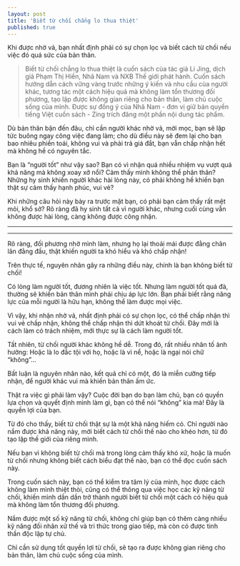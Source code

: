 ```yaml
---
layout: post
title: 'Biết từ chối chẳng lo thua thiệt'
published: true
---
```


Khi được nhờ vả, bạn nhất định phải có sự chọn lọc và biết cách từ chối nếu việc đó quá sức của bản thân.

> Biết từ chối chẳng lo thua thiệt là cuốn sách của tác giả Li Jing, dịch giả Phạm Thị Hiền, Nhã Nam và NXB Thế giới phát hành. Cuốn sách hướng dẫn cách vững vàng trước những ý kiến và nhu cầu của người khác, tương tác một cách hiệu quả mà không làm tổn thương đối phương, tạo lập được không gian riêng cho bản thân, làm chủ cuộc sống của mình. Được sự đồng ý của Nhã Nam - đơn vị giữ bản quyền tiếng Việt cuốn sách - Zing trích đăng một phần nội dung tác phẩm.


Dù bản thân bận đến đâu, chỉ cần người khác nhờ vả, mời mọc, bạn sẽ lập tức buông ngay công việc đang làm; cho dù điều này sẽ đem lại cho bạn bao nhiêu phiền toái, không vui và phải trả giá đắt, bạn vẫn chấp nhận hết mà không hề có nguyên tắc.

Bạn là “người tốt” như vậy sao? Bạn có vì nhận quá nhiều nhiệm vụ vượt quá khả năng mà không xoay xở nổi? Cảm thấy mình không thể phân thân? Những hy sinh khiến người khác hài lòng này, có phải không hề khiến bạn thật sự cảm thấy hạnh phúc, vui vẻ?

Khi những câu hỏi này bày ra trước mặt bạn, có phải bạn cảm thấy rất mệt mỏi, khổ sở? Rõ ràng đã hy sinh tất cả vì người khác, nhưng cuối cùng vẫn không được hài lòng, càng không được công nhận.


----
****


Rõ ràng, đối phương nhờ mình làm, nhưng họ lại thoải mái được đằng chân lân đằng đầu, thật khiến người ta khó hiểu và khó chấp nhận!

Trên thực tế, nguyên nhân gây ra những điều này, chính là bạn không biết từ chối!

Có lòng làm người tốt, đương nhiên là việc tốt. Nhưng làm người tốt quá đà, thường sẽ khiến bản thân mình phải chịu áp lực lớn. Bạn phải biết rằng năng lực của mỗi người là hữu hạn, không thể làm được mọi việc.

Vì vậy, khi nhận nhờ vả, nhất định phải có sự chọn lọc, có thể chấp nhận thì vui vẻ chấp nhận, không thể chấp nhận thì dứt khoát từ chối. Đây mới là cách làm có trách nhiệm, mới thực sự là cách làm người tốt.

Tất nhiên, từ chối người khác không hề dễ. Trong đó, rất nhiều nhân tố ảnh hưởng: Hoặc là lo đắc tội với họ, hoặc là vì nể, hoặc là ngại nói chữ “không”…

Bất luận là nguyên nhân nào, kết quả chỉ có một, đó là miễn cưỡng tiếp nhận, để người khác vui mà khiến bản thân ấm ức.

Thật ra việc gì phải làm vậy? Cuộc đời bạn do bạn làm chủ, bạn có quyền lựa chọn và quyết định mình làm gì, bạn có thể nói “không” kia mà! Đây là quyền lợi của bạn.

Từ đó cho thấy, biết từ chối thật sự là một khả năng hiếm có. Chỉ người nào nắm được khả năng này, mới biết cách từ chối thế nào cho khéo hơn, từ đó tạo lập thế giới của riêng mình.

Nếu bạn vì không biết từ chối mà trong lòng cảm thấy khó xử, hoặc là muốn từ chối nhưng không biết cách biểu đạt thế nào, bạn có thể đọc cuốn sách này.

Trong cuốn sách này, bạn có thể kiểm tra tâm lý của mình, học được cách không làm mình thiệt thòi, cũng có thể thông qua việc học các kỹ năng từ chối, khiến mình dần dần trở thành người biết từ chối một cách có hiệu quả mà không làm tổn thương đối phương.

Nắm được một số kỹ năng từ chối, không chỉ giúp bạn có thêm càng nhiều kỹ năng đối nhân xử thế và tri thức trong giao tiếp, mà còn có được tinh thần độc lập tự chủ.

Chỉ cần sử dụng tốt quyền lợi từ chối, sẽ tạo ra được không gian riêng cho bản thân, làm chủ cuộc sống của mình.
